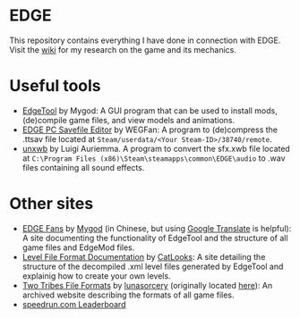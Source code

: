 # EDGE
This repository contains everything I have done in connection with EDGE. Visit the [wiki](https://github.com/robin-mu/EDGE/wiki) for my research on the game and its mechanics.

# Useful tools
- [EdgeTool](https://github.com/Mygod/EDGE/releases/tag/9.2.0) by Mygod: A GUI program that can be used to install mods, (de)compile game files, and view models and animations.
- [EDGE PC Savefile Editor](https://github.com/WEGFan/Edge-PC-Savefile-Editor) by WEGFan: A program to (de)compress the .ttsav file located at `Steam/userdata/<Your Steam-ID>/38740/remote`.
- [unxwb](http://aluigi.altervista.org/papers.htm#xbox) by Luigi Auriemma. A program to convert the sfx.xwb file located at `C:\Program Files (x86)\Steam\steamapps\common\EDGE\audio` to .wav files containing all sound effects.

# Other sites
- [EDGE Fans](https://edgefans.mygod.be/edgefans.tk/index.html) by [Mygod](https://github.com/Mygod) (in Chinese, but using [Google Translate](https://edgefans-mygod-be.translate.goog/edgefans.tk/index.html?_x_tr_sl=zh-CN&_x_tr_tl=en) is helpful): A site documenting the functionality of EdgeTool and the structure of all game files and EdgeMod files.
- [Level File Format Documentation](https://catlooks.github.io/edge/doc/) by [CatLooks](https://github.com/CatLooks): A site detailing the structure of the decompiled .xml level files generated by EdgeTool and explainig how to create your own levels.
- [Two Tribes File Formats](https://robin-mu.github.io/EDGE/File%20Formats/) by [lunasorcery](https://github.com/lunasorcery) (originally located [here](http://will.kirk.by/labs/tt)): An archived website describing the formats of all game files.
- [speedrun.com Leaderboard](https://www.speedrun.com/edge)